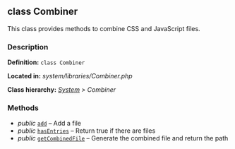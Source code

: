 class Combiner
--------------

This class provides methods to combine CSS and JavaScript files.

### Description ###

**Definition:** `class Combiner`

**Located in:** *system/libraries/Combiner.php*

**Class hierarchy:** *[System](System.md) > Combiner*


### Methods ###

- *public* [`add`](Combiner/add.md) – Add a file
- *public* [`hasEntries`](Combiner/hasEntries.md) – Return true if there are files
- *public* [`getCombinedFile`](Combiner/getCombinedFile.md) – Generate the combined file and return the path